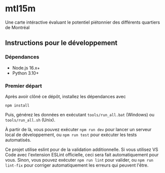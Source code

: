# mtl15m

Une carte intéractive évaluant le potentiel piétonnier des différents quartiers de Montréal

## Instructions pour le développement

### Dépendances

   - Node.js 16.x+
   - Python 3.10+

### Premier départ

Après avoir clôné ce dépôt, installez les dépendances avec

    npm install

Puis, générez les données en exécutant `tools/run_all.bat` (Windows) ou `tools/run_all.sh` (Unix).

À partir de là, vous pouvez exécuter `npm run dev` pour lancer un serveur local de développement, ou `npm run test` pour exécuter les tests automatisés.

Ce projet utilise eslint pour de la validation additionnelle. Si vous utilisez VS Code avec l'extension ESLint officielle, ceci sera fait automatiquement pour vous. Sinon, vous pouvez exécuter `npm run lint` pour valider, ou `npm run lint-fix` pour corriger automatiquement les erreurs qui peuvent l'être. 